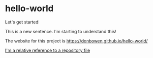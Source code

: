 # hello-world
Let's get started

This is a new sentence. I'm starting to understand this!

The website for this project is https://donbowen.github.io/hello-world/ 

[I'm a relative reference to a repository file](./01_intro.Rmd)
